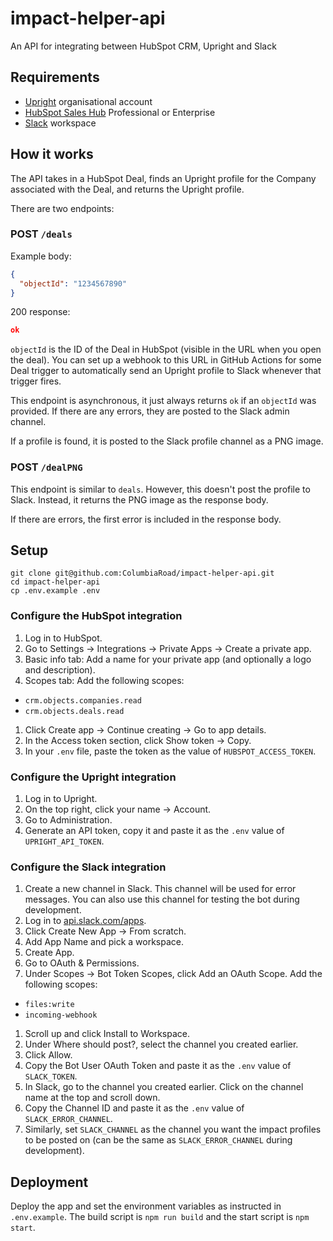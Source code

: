 # impact-helper-api

An API for integrating between HubSpot CRM, Upright and Slack

## Requirements

- [Upright](https://model.uprightproject.com/) organisational account
- [HubSpot Sales Hub](https://www.hubspot.com/products/sales) Professional or Enterprise
- [Slack](https://slack.com/) workspace

## How it works

The API takes in a HubSpot Deal, finds an Upright profile for the Company associated with the Deal, and returns the Upright profile.

There are two endpoints:

### POST `/deals`

Example body:

```json
{
  "objectId": "1234567890"
}
```

200 response:

```json
ok
```

`objectId` is the ID of the Deal in HubSpot (visible in the URL when you open the deal).
You can set up a webhook to this URL in GitHub Actions for some Deal trigger to automatically
send an Upright profile to Slack whenever that trigger fires.

This endpoint is asynchronous, it just always returns `ok` if an `objectId` was provided.
If there are any errors, they are posted to the Slack admin channel.

If a profile is found, it is posted to the Slack profile channel as a PNG image.

### POST `/dealPNG`

This endpoint is similar to `deals`. However, this doesn't post the profile to Slack.
Instead, it returns the PNG image as the response body.

If there are errors, the first error is included in the response body.

## Setup

```
git clone git@github.com:ColumbiaRoad/impact-helper-api.git
cd impact-helper-api
cp .env.example .env
```

### Configure the HubSpot integration

1. Log in to HubSpot.
1. Go to Settings -> Integrations -> Private Apps -> Create a private app.
1. Basic info tab: Add a name for your private app (and optionally a logo and description).
1. Scopes tab: Add the following scopes:

- `crm.objects.companies.read`
- `crm.objects.deals.read`

1. Click Create app -> Continue creating -> Go to app details.
1. In the Access token section, click Show token -> Copy.
1. In your `.env` file, paste the token as the value of `HUBSPOT_ACCESS_TOKEN`.

### Configure the Upright integration

1. Log in to Upright.
1. On the top right, click your name -> Account.
1. Go to Administration.
1. Generate an API token, copy it and paste it as the `.env` value of `UPRIGHT_API_TOKEN`.

### Configure the Slack integration

1. Create a new channel in Slack. This channel will be used for error messages. You can also use this channel for testing the bot during development.
1. Log in to [api.slack.com/apps](https://api.slack.com/apps).
1. Click Create New App -> From scratch.
1. Add App Name and pick a workspace.
1. Create App.
1. Go to OAuth & Permissions.
1. Under Scopes -> Bot Token Scopes, click Add an OAuth Scope. Add the following scopes:

- `files:write`
- `incoming-webhook`

1. Scroll up and click Install to Workspace.
1. Under Where should <your app> post?, select the channel you created earlier.
1. Click Allow.
1. Copy the Bot User OAuth Token and paste it as the `.env` value of `SLACK_TOKEN`.
1. In Slack, go to the channel you created earlier. Click on the channel name at the top and scroll down.
1. Copy the Channel ID and paste it as the `.env` value of `SLACK_ERROR_CHANNEL`.
1. Similarly, set `SLACK_CHANNEL` as the channel you want the impact profiles to be posted on (can be the same as `SLACK_ERROR_CHANNEL` during development).

## Deployment

Deploy the app and set the environment variables as instructed in `.env.example`.
The build script is `npm run build` and the start script is `npm start`.
